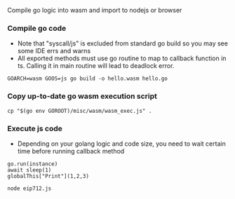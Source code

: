 Compile go logic into wasm and import to nodejs or browser

### Compile go code
* Note that "syscall/js" is excluded from standard go build so you may see some IDE errs and warns
* All exported methods must use go routine to map to callback function in ts. Calling it in main routine will lead to deadlock error.
```
GOARCH=wasm GOOS=js go build -o hello.wasm hello.go
```

### Copy up-to-date go wasm execution script
```
cp "$(go env GOROOT)/misc/wasm/wasm_exec.js" .
```

### Execute js code
* Depending on your golang logic and code size, you need to wait certain time before running callback method
```
go.run(instance)
await sleep(1)
globalThis["Print"](1,2,3)
```
```
node eip712.js
```
